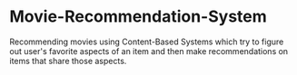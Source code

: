 # Movie-Recommendation-System
Recommending movies using Content-Based Systems which try to figure out user's favorite aspects of an item and then make recommendations on items that share those aspects.
